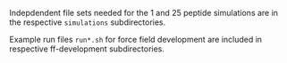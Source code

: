 Indepdendent file sets needed for the 1 and 25 peptide simulations are in the respective `simulations` subdirectories.

Example run files `run*.sh` for force field development are included in respective ff-development subdirectories.

